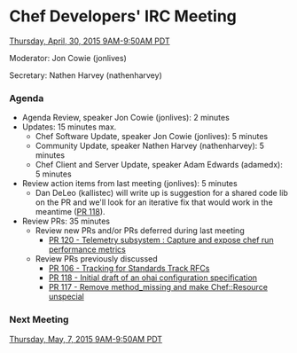 # Chef Developers' IRC Meeting

[Thursday, April, 30, 2015 9AM-9:50AM PDT](http://www.timeanddate.com/worldclock/fixedtime.html?msg=%23chef-hacking+developers%27+meeting&iso=20150430T12&p1=419&am=50)

Moderator:  Jon Cowie (jonlives)

Secretary:  Nathen Harvey (nathenharvey)

### Agenda
* Agenda Review, speaker Jon Cowie (jonlives): 2 minutes
* Updates: 15 minutes max.
  * Chef Software Update, speaker Jon Cowie (jonlives): 5 minutes
  * Community Update, speaker Nathen Harvey (nathenharvey): 5 minutes
  * Chef Client and Server Update, speaker Adam Edwards (adamedx): 5 minutes
* Review action items from last meeting (jonlives): 5 minutes
  * Dan DeLeo (kallistec) will write up is suggestion for a shared code lib on the PR and we'll look for an iterative fix that would work in the meantime ([PR 118](https://github.com/chef/chef-rfc/pull/118#issuecomment-95692336)).
* Review PRs:  35 minutes
  * Review new PRs and/or PRs deferred during last meeting
    * [PR 120 - Telemetry subsystem : Capture and expose chef run performance metrics](https://github.com/chef/chef-rfc/pull/120)
  * Review PRs previously discussed
    * [PR 106 - Tracking for Standards Track RFCs](https://github.com/chef/chef-rfc/pull/106)
    * [PR 118 - Initial draft of an ohai configuration specification](https://github.com/chef/chef-rfc/pull/118)
    * [PR 117 - Remove method_missing and make Chef::Resource unspecial](https://github.com/chef/chef-rfc/pull/117)


### Next Meeting

[Thursday, May, 7, 2015 9AM-9:50AM PDT](http://www.timeanddate.com/worldclock/fixedtime.html?msg=%23chef-hacking+developers%27+meeting&iso=20150507T12&p1=419&am=50)